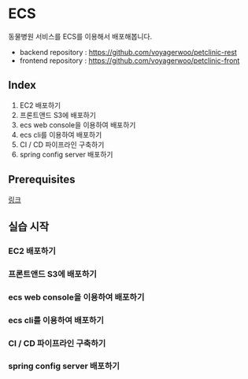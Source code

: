 # ECS

동물병원 서비스를 ECS를 이용해서 배포해봅니다.

- backend repository : https://github.com/voyagerwoo/petclinic-rest
- frontend repository : https://github.com/voyagerwoo/petclinic-front


## Index

1. EC2 배포하기
1. 프론트앤드 S3에 배포하기
1. ecs web console을 이용하여 배포하기
1. ecs cli를 이용하여 배포하기
1. CI / CD 파이프라인 구축하기
1. spring config server 배포하기

## Prerequisites

[링크](./prerequisites.md)

## 실습 시작

### EC2 배포하기
### 프론트앤드 S3에 배포하기
### ecs web console을 이용하여 배포하기
### ecs cli를 이용하여 배포하기
### CI / CD 파이프라인 구축하기
### spring config server 배포하기
